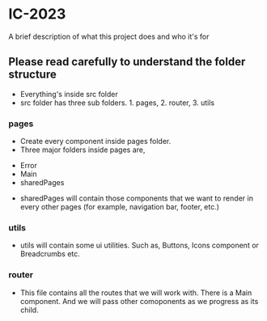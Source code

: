 # IC-2023

A brief description of what this project does and who it's for

## Please read carefully to understand the folder structure

- Everything's inside src folder
- src folder has three sub folders. 1. pages, 2. router, 3. utils

### pages

- Create every component inside pages folder.
- Three major folders inside pages are,

* Error
* Main
* sharedPages

- sharedPages will contain those components that we want to render in every other pages (for example, navigation bar, footer, etc.)

### utils

- utils will contain some ui utilities. Such as, Buttons, Icons component or Breadcrumbs etc.

### router

- This file contains all the routes that we will work with. There is a Main component. And we will pass other comoponents as we progress as its child.

